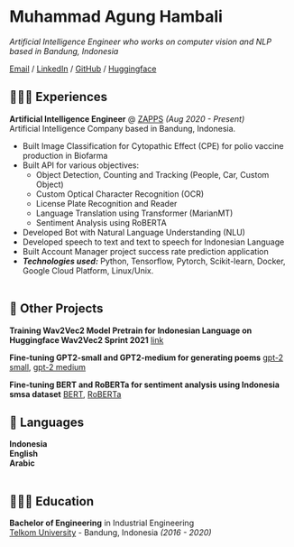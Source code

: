 # Muhammad Agung Hambali

_Artificial Intelligence Engineer who works on computer vision and NLP based in Bandung, Indonesia_ <br>

[Email](mailto:agunghambali@gmail.com) / [LinkedIn](https://www.linkedin.com/in/agunghambali/) / [GitHub](https://github.com/magungh1) / [Huggingface](https://huggingface.co/ayameRushia/)

## 👩🏼‍💻 Experiences

**Artificial Intelligence Engineer** @ [ZAPPS](https://zapps.co.id/) _(Aug 2020 - Present)_ <br>
Artificial Intelligence Company based in Bandung, Indonesia.
  - Built Image Classification for Cytopathic Effect (CPE) for polio vaccine production in Biofarma
  - Built API for various objectives:
    -  Object Detection, Counting and Tracking (People, Car, Custom Object)
    -  Custom Optical Character Recognition (OCR)
    -  License Plate Recognition and Reader
    -  Language Translation using Transformer (MarianMT)
    -  Sentiment Analysis using RoBERTA
  - Developed Bot with Natural Language Understanding (NLU)
  - Developed speech to text and text to speech for Indonesian Language
  - Built Account Manager project success rate prediction application
  - **_Technologies used:_** Python, Tensorflow, Pytorch, Scikit-learn, Docker, Google Cloud Platform, Linux/Unix.
<br><br>    

## 📌 Other Projects

**Training Wav2Vec2 Model Pretrain for Indonesian Language on Huggingface Wav2Vec2 Sprint 2021** [link](https://huggingface.co/ayameRushia/wav2vec2-large-xlsr-indo-base)
  
**Fine-tuning GPT2-small and GPT2-medium for generating poems** [gpt-2 small](https://huggingface.co/ayameRushia/gpt2-small-indonesia-fine-tuning-poem), [gpt-2 medium](https://huggingface.co/ayameRushia/gpt2-small-indonesia-fine-tuning-poem)

**Fine-tuning BERT and RoBERTa for sentiment analysis using Indonesia smsa dataset** [BERT](https://huggingface.co/ayameRushia/bert-base-indonesian-1.5G-sentiment-analysis-smsa), [RoBERTa](https://huggingface.co/ayameRushia/bert-base-indonesian-1.5G-sentiment-analysis-smsa)

## 💬 Languages

**Indonesia**<br>
**English** <br>
**Arabic**
<br><br>

## 👩🏼‍🎓 Education

**Bachelor of Engineering** in Industrial Engineering<br>
[Telkom University](https://telkomuniversity.ac.id/) - Bandung, Indonesia _(2016 - 2020)_
